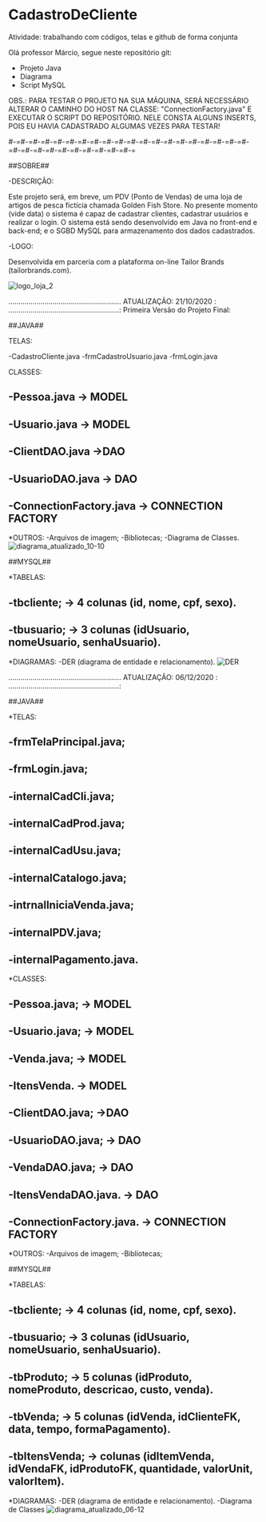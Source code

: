 # CadastroDeCliente
Atividade: trabalhando com códigos, telas e github de forma conjunta

Olá professor Márcio, segue neste repositório git:

- Projeto Java
- Diagrama
- Script MySQL

OBS.: PARA TESTAR O PROJETO NA SUA MÁQUINA, SERÁ NECESSÁRIO ALTERAR 
O CAMINHO DO HOST NA CLASSE: "ConnectionFactory.java" E EXECUTAR O SCRIPT 
DO REPOSITÓRIO. NELE CONSTA ALGUNS INSERTS, POIS EU HAVIA CADASTRADO 
ALGUMAS VEZES PARA TESTAR!

*#-=*#-=*#-=*#-=*#-=*#-=*#-=*#-=*#-=*#-=*#-=*#-=*#-=*#-=*#-=*#-=*#-=*#-=*#-=*#-=*#-=*#-=*#-=*#-=*#-=*#-=*#-=*#-=*#-=*#-=

##SOBRE##	

-DESCRIÇÃO:

Este projeto será, em breve, um PDV (Ponto de Vendas) de uma loja de artigos
de pesca fictícia chamada Golden Fish Store. No presente momento (vide data) o
sistema é capaz de cadastrar clientes, cadastrar usuários e realizar o login. O sistema
está sendo desenvolvido em Java no front-end e back-end; e o SGBD MySQL para 
armazenamento dos dados cadastrados.

-LOGO:

 Desenvolvida em parceria com a plataforma on-line Tailor Brands (tailorbrands.com).

![logo_loja_2](https://user-images.githubusercontent.com/64413261/98609816-f68c6180-22cc-11eb-9bd4-48bee6e96f7f.PNG)

........................................................
ATUALIZAÇÃO: 21/10/2020  :
.......................................................:
Primeira Versão do Projeto Final:

##JAVA##

TELAS: 

-CadastroCliente.java
-frmCadastroUsuario.java
-frmLogin.java

CLASSES:

-Pessoa.java    -> MODEL
------
-Usuario.java   -> MODEL
-------------------------
-ClientDAO.java   ->DAO
------------------
-UsuarioDAO.java  -> DAO
-------------------------
-ConnectionFactory.java -> CONNECTION FACTORY
-------

*OUTROS:
				-Arquivos de imagem;
				-Bibliotecas;
				-Diagrama de Classes.				
				![diagrama_atualizado_10-10](https://user-images.githubusercontent.com/64413261/98609590-58989700-22cc-11eb-95b9-1d753814853f.PNG)

##MYSQL##

*TABELAS:

-tbcliente;  -> 4 colunas (id, nome, cpf, sexo).
-----------
-tbusuario; -> 3 colunas (idUsuario, nomeUsuario, senhaUsuario).
-------------

*DIAGRAMAS:
				-DER (diagrama de entidade e relacionamento).
				![DER](https://user-images.githubusercontent.com/64413261/98609522-30109d00-22cc-11eb-8b32-386791c1b30c.PNG)	
				
........................................................
ATUALIZAÇÃO: 06/12/2020  :
.......................................................:		

##JAVA##

*TELAS: 

-frmTelaPrincipal.java; 
-------
-frmLogin.java;
-----
-internalCadCli.java;
-------------------------
-internalCadProd.java;
-----------
-internalCadUsu.java;
------
-internalCatalogo.java;
-----------
-intrnalIniciaVenda.java;
---------
-internalPDV.java;
-------
-internalPagamento.java.
------

*CLASSES:

-Pessoa.java;           -> MODEL
---------
-Usuario.java;         -> MODEL
------
-Venda.java;           -> MODEL
--------
-ItensVenda.           -> MODEL
--------------------------
-ClientDAO.java;     ->DAO
------
-UsuarioDAO.java;    -> DAO
------------
-VendaDAO.java;      -> DAO
--------
-ItensVendaDAO.java. -> DAO
--------------------------
-ConnectionFactory.java. -> CONNECTION FACTORY
----------

*OUTROS:
				-Arquivos de imagem;
				-Bibliotecas;

##MYSQL##

*TABELAS:

-tbcliente;  -> 4 colunas (id, nome, cpf, sexo).
-------
-tbusuario; -> 3 colunas (idUsuario, nomeUsuario, senhaUsuario).
---------
-tbProduto; -> 5 colunas (idProduto, nomeProduto, descricao, custo, venda).
------
-tbVenda;  -> 5 colunas (idVenda, idClienteFK, data, tempo, formaPagamento).
-----
-tbItensVenda; -> colunas (idItemVenda, idVendaFK, idProdutoFK, quantidade, valorUnit, valorItem).
------
*DIAGRAMAS:
				-DER (diagrama de entidade e relacionamento).
				-Diagrama de Classes
				![diagrama_atualizado_06-12](https://embed.creately.com/HaZkRuoOyOV?type=svg)
